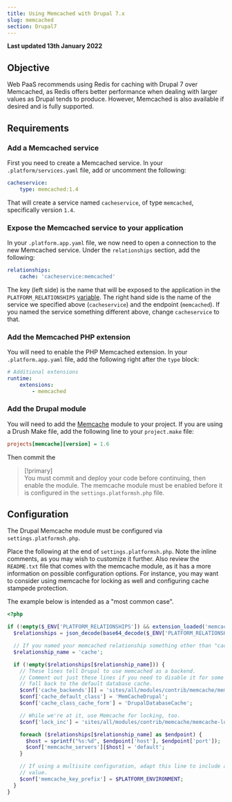 ```yaml
---
title: Using Memcached with Drupal 7.x
slug: memcached
section: Drupal7
---
```


**Last updated 13th January 2022**



## Objective  

Web PaaS recommends using Redis for caching with Drupal 7 over Memcached, as Redis offers better performance when dealing with larger values as Drupal tends to produce.  However, Memcached is also available if desired and is fully supported.

## Requirements

### Add a Memcached service

First you need to create a  Memcached service.  In your `.platform/services.yaml` file, add or uncomment the following:

```yaml
cacheservice:
    type: memcached:1.4
```

That will create a service named `cacheservice`, of type `memcached`, specifically version `1.4`.

### Expose the Memcached service to your application

In your `.platform.app.yaml` file, we now need to open a connection to the new Memcached service.  Under the `relationships` section, add the following:

```yaml
relationships:
    cache: 'cacheservice:memcached'
```

The key (left side) is the name that will be exposed to the application in the `PLATFORM_RELATIONSHIPS` [variable](../../development-variables).  The right hand side is the name of the service we specified above (`cacheservice`) and the endpoint (`memcached`).  If you named the service something different above, change `cacheservice` to that.

### Add the Memcached PHP extension

You will need to enable the PHP Memcached extension.  In your `.platform.app.yaml` file, add the following right after the `type` block:

```yaml
# Additional extensions
runtime:
    extensions:
        - memcached
```

### Add the Drupal module

You will need to add the [Memcache](https://www.drupal.org/project/memcache) module to your project.  If you are using a Drush Make file, add the following line to your `project.make` file:

```ini
projects[memcache][version] = 1.6
```

Then commit the

> [!primary]  
> You must commit and deploy your code before continuing, then enable the module. The memcache
> module must be enabled before it is configured in the `settings.platformsh.php` file.
> 

## Configuration

The Drupal Memcache module must be configured via `settings.platformsh.php`.

Place the following at the end of `settings.platformsh.php`. Note the inline comments, as you may wish to customize it further.  Also review the `README.txt` file that comes with the memcache module, as it has a more information on possible configuration options. For instance, you may want to consider using memcache for locking as well and configuring cache stampede protection.

The example below is intended as a "most common case".

```php
<?php

if (!empty($_ENV['PLATFORM_RELATIONSHIPS']) && extension_loaded('memcached')) {
  $relationships = json_decode(base64_decode($_ENV['PLATFORM_RELATIONSHIPS']), true);

  // If you named your memcached relationship something other than "cache", set that here.
  $relationship_name = 'cache';

  if (!empty($relationships[$relationship_name])) {
    // These lines tell Drupal to use memcached as a backend.
    // Comment out just these lines if you need to disable it for some reason and
    // fall back to the default database cache.
    $conf['cache_backends'][] = 'sites/all/modules/contrib/memcache/memcache.inc';
    $conf['cache_default_class'] = 'MemCacheDrupal';
    $conf['cache_class_cache_form'] = 'DrupalDatabaseCache';

    // While we're at it, use Memcache for locking, too.
    $conf['lock_inc'] = 'sites/all/modules/contrib/memcache/memcache-lock.inc';

    foreach ($relationships[$relationship_name] as $endpoint) {
      $host = sprintf("%s:%d", $endpoint['host'], $endpoint['port']);
      $conf['memcache_servers'][$host] = 'default';
    }

    // If using a multisite configuration, adapt this line to include a site-unique
    // value.
    $conf['memcache_key_prefix'] = $PLATFORM_ENVIRONMENT;
  }
}
```

